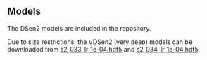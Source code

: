 ## Models

The DSen2 models are included in the repository.

Due to size restrictions, the VDSen2 (very deep) models can be downloaded from [s2_033_lr_1e-04.hdf5](http://n.ethz.ch/~lanarasc/DSen2/s2_033_lr_1e-04.hdf5) and [s2_034_lr_1e-04.hdf5](http://n.ethz.ch/~lanarasc/DSen2/s2_034_lr_1e-04.hdf5).